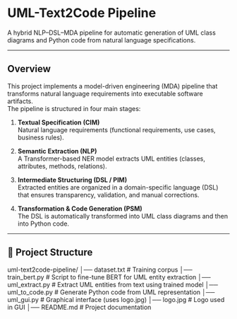 # UML-Text2Code Pipeline  
A hybrid NLP–DSL–MDA pipeline for automatic generation of UML class diagrams and Python code from natural language specifications.  

---

## Overview
This project implements a model-driven engineering (MDA) pipeline that transforms natural language requirements into executable software artifacts.  
The pipeline is structured in four main stages:  

1. **Textual Specification (CIM)**  
   Natural language requirements (functional requirements, use cases, business rules).  

2. **Semantic Extraction (NLP)**  
   A Transformer-based NER model extracts UML entities (classes, attributes, methods, relations).  

3. **Intermediate Structuring (DSL / PIM)**  
   Extracted entities are organized in a domain-specific language (DSL) that ensures transparency, validation, and manual corrections.  

4. **Transformation & Code Generation (PSM)**  
   The DSL is automatically transformed into UML class diagrams and then into Python code.  

---

## 📂 Project Structure
uml-text2code-pipeline/
│── dataset.txt # Training corpus
│── train_bert.py # Script to fine-tune BERT for UML entity extraction
│── uml_extract.py # Extract UML entities from text using trained model
│── uml_to_code.py # Generate Python code from UML representation
│── uml_gui.py # Graphical interface (uses logo.jpg)
│── logo.jpg # Logo used in GUI
│── README.md # Project documentation                
